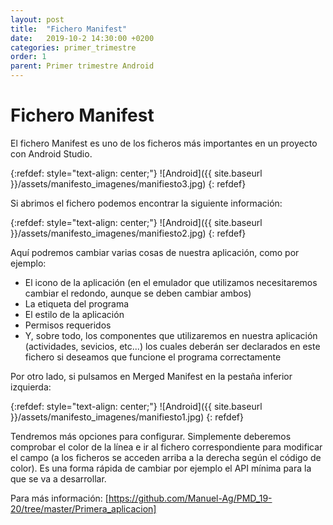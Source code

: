 ```yaml
---
layout: post
title:  "Fichero Manifest"
date:   2019-10-2 14:30:00 +0200
categories: primer_trimestre
order: 1
parent: Primer trimestre Android
---
```


# Fichero Manifest

El fichero Manifest es uno de los ficheros más importantes en un proyecto con Android Studio.

{:refdef: style="text-align: center;"}
![Android]({{ site.baseurl }}/assets/manifesto_imagenes/manifiesto3.jpg)
{: refdef}


Si abrimos el fichero podemos encontrar la siguiente información:

{:refdef: style="text-align: center;"}
![Android]({{ site.baseurl }}/assets/manifesto_imagenes/manifiesto2.jpg)
{: refdef}


Aquí podremos cambiar varias cosas de nuestra aplicación, como por ejemplo:

* El icono de la aplicación (en el emulador que utilizamos necesitaremos cambiar el redondo, aunque se deben cambiar ambos)
* La etiqueta del programa
* El estilo de la aplicación
* Permisos requeridos
* Y, sobre todo, los componentes que utilizaremos en nuestra aplicación (actividades, sevicios, etc...) los cuales deberán ser declarados en este fichero si deseamos que funcione el programa correctamente

Por otro lado, si pulsamos en Merged Manifest en la pestaña inferior izquierda:

{:refdef: style="text-align: center;"}
![Android]({{ site.baseurl }}/assets/manifesto_imagenes/manifiesto1.jpg)
{: refdef}

Tendremos más opciones para configurar. Simplemente deberemos comprobar el color de la línea e ir al fichero correspondiente para modificar el campo (a los ficheros se acceden arriba a la derecha según el código de color). Es una forma rápida de cambiar por ejemplo el API mínima para la que se va a desarrollar.

Para más información: [https://github.com/Manuel-Ag/PMD_19-20/tree/master/Primera_aplicacion]

[https://github.com/Manuel-Ag/PMD_19-20/tree/master/Primera_aplicacion]: https://github.com/Manuel-Ag/PMD_19-20/tree/master/Primera_aplicacion


